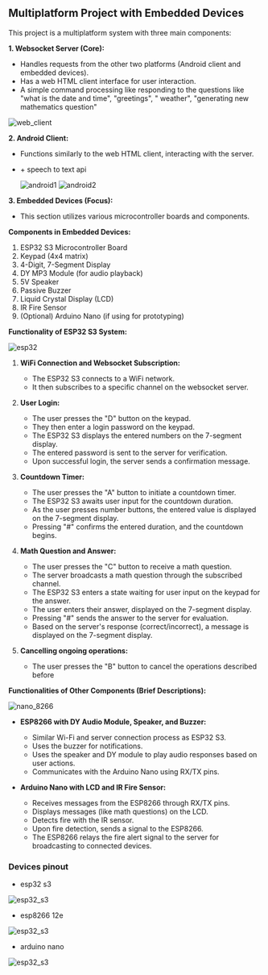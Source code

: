 ## Multiplatform Project with Embedded Devices

This project is a multiplatform system with three main components:

**1. Websocket Server (Core):**

* Handles requests from the other two platforms (Android client and embedded devices).
* Has a web HTML client interface for user interaction.
* A simple command processing like responding to the questions like "what is the date and time", "greetings", "
  weather", "generating new mathematics question"

![web_client](./imgs/web_client.png)

**2. Android Client:**

  
* Functions similarly to the web HTML client, interacting with the server.
* \+ speech to text api

  ![android1](./imgs/android1.jpg)
  ![android2](./imgs/android2.jpg)


**3. Embedded Devices (Focus):**

* This section utilizes various microcontroller boards and components.

**Components in Embedded Devices:**

1. ESP32 S3 Microcontroller Board
2. Keypad (4x4 matrix)
3. 4-Digit, 7-Segment Display
4. DY MP3 Module (for audio playback)
5. 5V Speaker
6. Passive Buzzer
7. Liquid Crystal Display (LCD)
8. IR Fire Sensor
9. (Optional) Arduino Nano (if using for prototyping)

**Functionality of ESP32 S3 System:**

![esp32](./imgs/esp32.jpg)

1. **WiFi Connection and Websocket Subscription:**
    * The ESP32 S3 connects to a WiFi network.
    * It then subscribes to a specific channel on the websocket server.

2. **User Login:**
    * The user presses the "D" button on the keypad.
    * They then enter a login password on the keypad.
    * The ESP32 S3 displays the entered numbers on the 7-segment display.
    * The entered password is sent to the server for verification.
    * Upon successful login, the server sends a confirmation message.

3. **Countdown Timer:**

    * The user presses the "A" button to initiate a countdown timer.
    * The ESP32 S3 awaits user input for the countdown duration.
    * As the user presses number buttons, the entered value is displayed on the 7-segment display.
    * Pressing "#" confirms the entered duration, and the countdown begins.

4. **Math Question and Answer:**

    * The user presses the "C" button to receive a math question.
    * The server broadcasts a math question through the subscribed channel.
    * The ESP32 S3 enters a state waiting for user input on the keypad for the answer.
    * The user enters their answer, displayed on the 7-segment display.
    * Pressing "#" sends the answer to the server for evaluation.
    * Based on the server's response (correct/incorrect), a message is displayed on the 7-segment display.

5. **Cancelling ongoing operations:**
    * The user presses the "B" button to cancel the operations described before

**Functionalities of Other Components (Brief Descriptions):**

![nano_8266](./imgs/nano_8266.jpg)

* **ESP8266 with DY Audio Module, Speaker, and Buzzer:**
    * Similar Wi-Fi and server connection process as ESP32 S3.
    * Uses the buzzer for notifications.
    * Uses the speaker and DY module to play audio responses based on user actions.
    * Communicates with the Arduino Nano using RX/TX pins.

* **Arduino Nano with LCD and IR Fire Sensor:**
    * Receives messages from the ESP8266 through RX/TX pins.
    * Displays messages (like math questions) on the LCD.
    * Detects fire with the IR sensor.
    * Upon fire detection, sends a signal to the ESP8266.
    * The ESP8266 relays the fire alert signal to the server for broadcasting to connected devices.


### Devices pinout 

* esp32 s3

![esp32_s3](./imgs/esp32_s3_pinout.webp)

* esp8266 12e

![esp32_s3](./imgs/ESP8266_12x_pinout.jpg)

* arduino nano

![esp32_s3](./imgs/nano_pinout.png)
